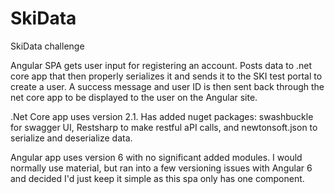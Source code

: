 # SkiData
SkiData challenge

Angular SPA gets user input for registering an account. Posts data to .net core app that then properly serializes it and sends it to the SKI test portal to create a user. A success message and user ID is then sent back through the net core app to be displayed to the user on the Angular site.

.Net Core app uses version 2.1. Has added nuget packages: swashbuckle for swagger UI, Restsharp to make restful aPI calls, and newtonsoft.json to serialize and deserialize data. 

Angular app uses version 6 with no significant added modules. I would normally use material, but ran into a few versioning issues with Angular 6 and decided I'd just keep it simple as this spa only has one component. 

